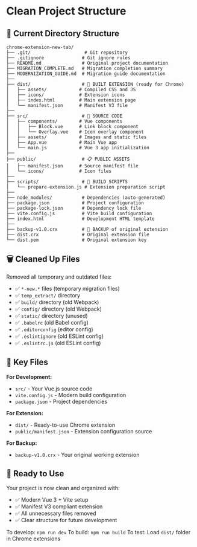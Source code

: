 # Clean Project Structure

## 📁 Current Directory Structure

```
chrome-extension-new-tab/
├── .git/                    # Git repository
├── .gitignore              # Git ignore rules
├── README.md               # Original project documentation
├── MIGRATION_COMPLETE.md   # Migration completion summary
├── MODERNIZATION_GUIDE.md  # Migration guide documentation
├──
├── dist/                   # 🚀 BUILT EXTENSION (ready for Chrome)
│   ├── assets/            # Compiled CSS and JS
│   ├── icons/             # Extension icons
│   ├── index.html         # Main extension page
│   └── manifest.json      # Manifest V3 file
├──
├── src/                    # 📝 SOURCE CODE
│   ├── components/        # Vue components
│   │   ├── Block.vue      # Link block component
│   │   └── Overlay.vue    # Icon overlay component
│   ├── assets/            # Images and static files
│   ├── App.vue            # Main Vue app
│   └── main.js            # Vue 3 app initialization
├──
├── public/                 # 📋 PUBLIC ASSETS
│   ├── manifest.json      # Source manifest file
│   └── icons/             # Icon files
├──
├── scripts/                # 🔧 BUILD SCRIPTS
│   └── prepare-extension.js # Extension preparation script
├──
├── node_modules/           # Dependencies (auto-generated)
├── package.json            # Project configuration
├── package-lock.json       # Dependency lock file
├── vite.config.js          # Vite build configuration
├── index.html              # Development HTML template
├──
├── backup-v1.0.crx         # 💾 BACKUP of original extension
├── dist.crx                # Original extension file
└── dist.pem                # Original extension key
```

## 🗑️ Cleaned Up Files

Removed all temporary and outdated files:

- ✅ `*-new.*` files (temporary migration files)
- ✅ `temp_extract/` directory
- ✅ `build/` directory (old Webpack)
- ✅ `config/` directory (old Webpack)
- ✅ `static/` directory (unused)
- ✅ `.babelrc` (old Babel config)
- ✅ `.editorconfig` (editor config)
- ✅ `.eslintignore` (old ESLint config)
- ✅ `.eslintrc.js` (old ESLint config)

## 🎯 Key Files

**For Development:**

- `src/` - Your Vue.js source code
- `vite.config.js` - Modern build configuration
- `package.json` - Project dependencies

**For Extension:**

- `dist/` - Ready-to-use Chrome extension
- `public/manifest.json` - Extension configuration source

**For Backup:**

- `backup-v1.0.crx` - Your original working extension

## 🚀 Ready to Use

Your project is now clean and organized with:

- ✅ Modern Vue 3 + Vite setup
- ✅ Manifest V3 compliant extension
- ✅ All unnecessary files removed
- ✅ Clear structure for future development

To develop: `npm run dev`
To build: `npm run build`
To test: Load `dist/` folder in Chrome extensions
